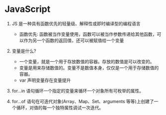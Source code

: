# JavaScript

1. JS 是一种具有函数优先的轻量级、解释性或即时编译型的编程语言

   * 函数优先: 函数被当作变量使用，函数可以被当作参数传递给其他函数，可以作为另一个函数的返回值，还可以被赋值给一个变量

2. 变量是什么?

   * 一个变量，就是一个用于存放数值的容器。存放的数值是可以改变的。
   * 变量是用来存储数值的。变量不是数值本身，仅仅是一个用于存储数值的容器。
   * var 声明变量存在变量提升

3. for...in 语句循环一个指定的变量来循环一个对象所有可枚举的属性。

4. for...of 语句在可迭代对象(Array、Map、Set、arguments 等等)上创建了一个循环，对值的每一个独特属性调试一次迭代。
